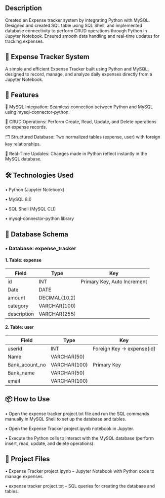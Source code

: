 ## Description
Created an Expense tracker system by integrating Python with MySQL. Designed and created SQL table using SQL Shell, and implemented database connectivity to perform CRUD operations through Python in Jupyter Notebook. Ensured smooth data handling and real-time updates for tracking expenses.

## 🧾 Expense Tracker System
A simple and efficient Expense Tracker built using Python and MySQL, designed to record, manage, and analyze daily expenses directly from a Jupyter Notebook.

## 🚀 Features
📌 MySQL Integration: Seamless connection between Python and MySQL using mysql-connector-python.

🧮 CRUD Operations: Perform Create, Read, Update, and Delete operations on expense records.

🗂️ Structured Database: Two normalized tables (expense, user) with foreign key relationships.

🔄 Real-Time Updates: Changes made in Python reflect instantly in the MySQL database.

## 🛠️ Technologies Used
•	Python (Jupyter Notebook)

•	MySQL 8.0

•	SQL Shell (MySQL CLI)

•	mysql-connector-python library


## 🧱 Database Schema
### •	Database: expense_tracker

#### 1.	Table: expense

| Field       | Type          | Key         |
|-------------|---------------|-------------|
| id          | INT           | Primary Key, Auto Increment |
| Date        | DATE          |             |
| amount      | DECIMAL(10,2) |             |
| category    | VARCHAR(100)  |             |
| description | VARCHAR(255)  |             |

#### 2.	Table: user

| Field           | Type           | Key                |
|-----------------|----------------|--------------------|
| userid          | INT            | Foreign Key → expense(id) |
| Name            | VARCHAR(50)    |                    |
| Bank_acount_no  | VARCHAR(100)   | Primary Key        |
| Bank_name       | VARCHAR(50)    |                    |
| email           | VARCHAR(100)   |                    |

## 📦 How to Use
•	Open the expense tracker project.txt file and run the SQL commands manually in MySQL Shell to set up the database and tables.

•	Open the Expense Tracker project.ipynb notebook in Jupyter.

•	Execute the Python cells to interact with the MySQL database (perform insert, read, update, and delete operations).


## 📁 Project Files
•	Expense Tracker project.ipynb – Jupyter Notebook with Python code to manage expenses.

•	expense tracker project.txt – SQL queries for creating the database and tables.
